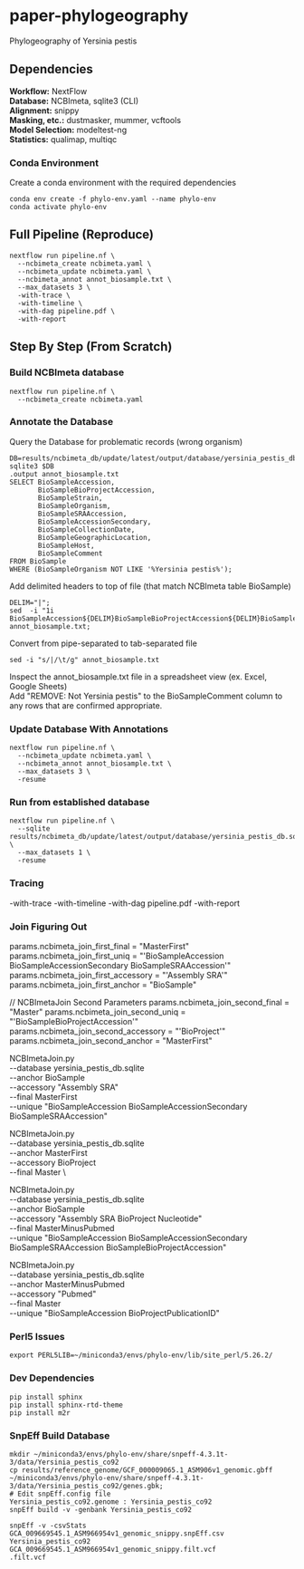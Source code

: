 # paper-phylogeography
Phylogeography of Yersinia pestis

## Dependencies
**Workflow:** NextFlow  
**Database:** NCBImeta, sqlite3 (CLI)  
**Alignment:** snippy  
**Masking, etc.:** dustmasker, mummer, vcftools   
**Model Selection:** modeltest-ng  
**Statistics:** qualimap, multiqc

### Conda Environment
Create a conda environment with the required dependencies  
```
conda env create -f phylo-env.yaml --name phylo-env
conda activate phylo-env
```

## Full Pipeline (Reproduce)
```
nextflow run pipeline.nf \
  --ncbimeta_create ncbimeta.yaml \
  --ncbimeta_update ncbimeta.yaml \
  --ncbimeta_annot annot_biosample.txt \
  --max_datasets 3 \
  -with-trace \
  -with-timeline \
  -with-dag pipeline.pdf \
  -with-report
```

## Step By Step (From Scratch)

### Build NCBImeta database
```
nextflow run pipeline.nf \
  --ncbimeta_create ncbimeta.yaml
```

### Annotate the Database
Query the Database for problematic records (wrong organism)
```
DB=results/ncbimeta_db/update/latest/output/database/yersinia_pestis_db.sqlite
sqlite3 $DB
.output annot_biosample.txt
SELECT BioSampleAccession,
       BioSampleBioProjectAccession,
       BioSampleStrain,
       BioSampleOrganism,
       BioSampleSRAAccession,
       BioSampleAccessionSecondary,
       BioSampleCollectionDate,
       BioSampleGeographicLocation,
       BioSampleHost,
       BioSampleComment
FROM BioSample
WHERE (BioSampleOrganism NOT LIKE '%Yersinia pestis%');
```
Add delimited headers to top of file (that match NCBImeta table BioSample)
```
DELIM="|";
sed  -i "1i BioSampleAccession${DELIM}BioSampleBioProjectAccession${DELIM}BioSampleStrain${DELIM}BioSampleOrganism${DELIM}BioSampleSRAAccession${DELIM}BioSampleAccessionSecondary${DELIM}BioSampleCollectionDate${DELIM}BioSampleGeographicLocation${DELIM}BioSampleHost${DELIM}BioSampleComment" annot_biosample.txt;
```
Convert from pipe-separated to tab-separated file
```
sed -i "s/|/\t/g" annot_biosample.txt
```
Inspect the annot_biosample.txt file in a spreadsheet view (ex. Excel, Google Sheets)  
Add "REMOVE: Not Yersinia pestis" to the BioSampleComment column to any rows that are confirmed appropriate.  


### Update Database With Annotations
```
nextflow run pipeline.nf \
  --ncbimeta_update ncbimeta.yaml \
  --ncbimeta_annot annot_biosample.txt \
  --max_datasets 3 \
  -resume
```

### Run from established database
```
nextflow run pipeline.nf \
  --sqlite results/ncbimeta_db/update/latest/output/database/yersinia_pestis_db.sqlite \
  --max_datasets 1 \
  -resume
```

### Tracing
-with-trace
-with-timeline
-with-dag pipeline.pdf
-with-report

### Join Figuring Out
params.ncbimeta_join_first_final = "MasterFirst"
params.ncbimeta_join_first_uniq = "'BioSampleAccession BioSampleAccessionSecondary BioSampleSRAAccession'"
params.ncbimeta_join_first_accessory = "'Assembly SRA'"
params.ncbimeta_join_first_anchor = "BioSample"

// NCBImetaJoin Second Parameters
params.ncbimeta_join_second_final = "Master"
params.ncbimeta_join_second_uniq = "'BioSampleBioProjectAccession'"
params.ncbimeta_join_second_accessory = "'BioProject'"
params.ncbimeta_join_second_anchor = "MasterFirst"

NCBImetaJoin.py \
  --database yersinia_pestis_db.sqlite \
  --anchor BioSample \
  --accessory "Assembly SRA" \
  --final MasterFirst \
  --unique "BioSampleAccession BioSampleAccessionSecondary BioSampleSRAAccession"

NCBImetaJoin.py \
  --database yersinia_pestis_db.sqlite \
  --anchor MasterFirst \
  --accessory BioProject \
  --final Master \

NCBImetaJoin.py \
  --database yersinia_pestis_db.sqlite \
  --anchor BioSample \
  --accessory "Assembly SRA BioProject Nucleotide" \
  --final MasterMinusPubmed \
  --unique "BioSampleAccession BioSampleAccessionSecondary BioSampleSRAAccession BioSampleBioProjectAccession"

NCBImetaJoin.py \
  --database yersinia_pestis_db.sqlite \
  --anchor MasterMinusPubmed \
  --accessory "Pubmed" \
  --final Master \
  --unique "BioSampleAccession BioProjectPublicationID"



### Perl5 Issues
```
export PERL5LIB=~/miniconda3/envs/phylo-env/lib/site_perl/5.26.2/
```

### Dev Dependencies
```
pip install sphinx
pip install sphinx-rtd-theme
pip install m2r
```

### SnpEff Build Database
```
mkdir ~/miniconda3/envs/phylo-env/share/snpeff-4.3.1t-3/data/Yersinia_pestis_co92
cp results/reference_genome/GCF_000009065.1_ASM906v1_genomic.gbff ~/miniconda3/envs/phylo-env/share/snpeff-4.3.1t-3/data/Yersinia_pestis_co92/genes.gbk;
# Edit snpEff.config file
Yersinia_pestis_co92.genome : Yersinia_pestis_co92
snpEff build -v -genbank Yersinia_pestis_co92

snpEff -v -csvStats GCA_009669545.1_ASM966954v1_genomic_snippy.snpEff.csv Yersinia_pestis_co92 GCA_009669545.1_ASM966954v1_genomic_snippy.filt.vcf
.filt.vcf
```
